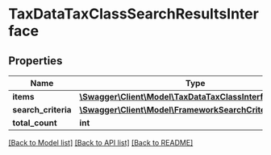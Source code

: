 # TaxDataTaxClassSearchResultsInterface

## Properties
Name | Type | Description | Notes
------------ | ------------- | ------------- | -------------
**items** | [**\Swagger\Client\Model\TaxDataTaxClassInterface[]**](TaxDataTaxClassInterface.md) | Items | 
**search_criteria** | [**\Swagger\Client\Model\FrameworkSearchCriteriaInterface**](FrameworkSearchCriteriaInterface.md) |  | 
**total_count** | **int** | Total count. | 

[[Back to Model list]](../README.md#documentation-for-models) [[Back to API list]](../README.md#documentation-for-api-endpoints) [[Back to README]](../README.md)


